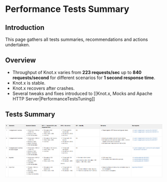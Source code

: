 # Performance Tests Summary

## Introduction
This page gathers all tests summaries, recommendations and actions undertaken.

## Overview
* Throughput of Knot.x varies from **223 requests/sec** up to **840 requests/second** for different scenarios for **1 second response time**.
* Knot.x is stable.
* Knot.x recovers after crashes.
* Several tweaks and fixes introduced to [[Knot.x, Mocks and Apache HTTP Server|PerformanceTestsTuning]]

## Tests Summary
![Test summary](assets/knotx-perf-tests-summary.png)